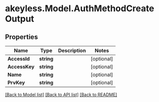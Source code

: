 # akeyless.Model.AuthMethodCreateOutput

## Properties

Name | Type | Description | Notes
------------ | ------------- | ------------- | -------------
**AccessId** | **string** |  | [optional] 
**AccessKey** | **string** |  | [optional] 
**Name** | **string** |  | [optional] 
**PrvKey** | **string** |  | [optional] 

[[Back to Model list]](../README.md#documentation-for-models) [[Back to API list]](../README.md#documentation-for-api-endpoints) [[Back to README]](../README.md)

